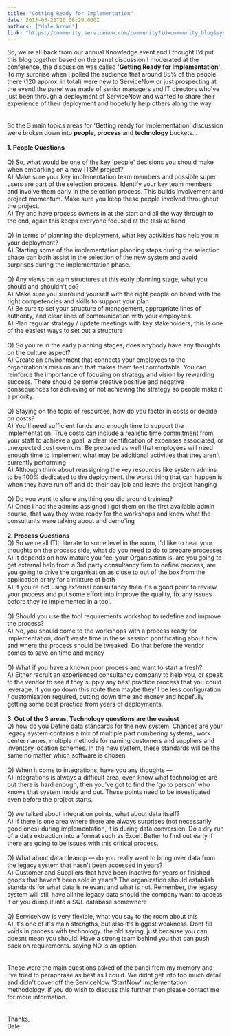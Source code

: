 ```yaml
---
title: "Getting Ready for Implementation"
date: 2013-05-21T20:38:29.000Z
authors: ["dale.brown"]
link: "https://community.servicenow.com/community?id=community_blog&sys_id=5fbd6ea9dbd0dbc01dcaf3231f961958"
---
```

<p>So, we're all back from our annual Knowledge event and I thought I'd put this blog together based on the panel discussion I moderated at the conference, the discussion was called <b>'Getting Ready for Implementation'</b>. To my surprise when I polled the audience that around 85% of the people there (120 approx. in total) were new to ServiceNow or just prospecting at the event! the panel was made of senior managers and IT directors who've just been through a deployment of ServiceNow and wanted to share their experience of their deployment and hopefully help others along the way. <br /><br /><br />So the 3 main topics areas for 'Getting ready for Implementation' discussion were broken down into <b>people</b>, <b>process</b> and <b>technology</b> buckets...<br /><br /> <b>1. People Questions</b><br /><br />Q) So, what would be one of the key 'people' decisions you should make when embarking on a new ITSM project?<br />A) Make sure your key implementation team members and possible super users are part of the selection process. Identify your key team members and involve them early in the selection process. This builds involvement and project momentum. Make sure you keep these people involved throughout the project. <br />A) Try and have process owners in at the start and all the way through to the end, again this keeps everyone focused at the task at hand<br /><br />Q) In terms of planning the deployment, what key activities has help you in your deployment?<br />A) Starting some of the implementation planning steps during the selection phase can both assist in the selection of the new system and avoid surprises during the implementation phase.<br /><br />Q) Any views on team structures at this early planning stage, what you should and shouldn't do?<br />A) Make sure you surround yourself with the right people on board with the right competencies and skills to support your plan<br />A) Be sure to set your structure of management, appropriate lines of authority, and clear lines of communication with your employees. <br />A) Plan regular strategy / update meetings with key stakeholders, this is one of the easiest ways to set out a structure<br /><br />Q) So you're in the early planning stages, does anybody have any thoughts on the culture aspect?<br />A) Create an environment that connects your employees to the organization's mission and that makes them feel comfortable. You can reinforce the importance of focusing on strategy and vision by rewarding success. There should be some creative positive and negative consequences for achieving or not achieving the strategy so people make it a priority.<br /><br />Q) Staying on the topic of resources, how do you factor in costs or decide on costs?<br />A) You'll need sufficient funds and enough time to support the implementation. True costs can include a realistic time commitment from your staff to achieve a goal, a clear identification of expenses associated, or unexpected cost overruns. Be prepared as well that employees will need enough time to implement what may be additional activities that they aren't currently performing<br />A) Although think about reassigning the key resources like system admins to be 100% dedicated to the deployment. the worst thing that can happen is when they have run off and do their day job and leave the project hanging<br /><br />Q) Do you want to share anything you did around training?<br />A) Once I had the admins assigned I got them on the first available admin course, that way they were ready for the workshops and knew what the consultants were talking about and demo'ing<br /><br /><b>2. Process Questions</b><br />Q) So we're all ITIL literate to some level in the room, I'd like to hear your thoughts on the process side, what do you need to do to prepare processes<br />A) It depends on how mature you feel your Organisation is, are you going to get external help from a 3rd party consultancy firm to define process, are you going to drive the organisation as close to out of the box from the application or try for a mixture of both<br />A) If you're not using external consultancy then it's a good point to review your process and put some effort into improve the quality, fix any issues before they're implemented in a tool. <br /><br />Q) Should you use the tool requirements workshop to redefine and improve the process?<br />A) No, you should come to the workshops with a process ready for implementation, don't waste time in these session pontificating about how and where the process should be tweaked. Do that before the vendor comes to save on time and money<br /><br />Q) What if you have a known poor process and want to start a fresh?<br />A) Either recruit an experienced consultancy company to help you, or speak to the vendor to see if they supply any best practice process that you could leverage. if you go down this route then maybe they'll be less configuration / customisation required, cutting down time and money and hopefully getting some best practice from years of deployments.<br /><br /><b>3. Out of the 3 areas, Technology questions are the easiest</b><br />Q) how do you Define data standards for the new system. Chances are your legacy system contains a mix of multiple part numbering systems, work center names, multiple methods for naming customers and suppliers and inventory location schemes. In the new system, these standards will be the same no matter which software is chosen.<br /><br />Q) When it coms to integrations, have you any thoughts —<br />A) Integrations is always a difficult area, even know what technologies are out there is hard enough, then you've got to find the 'go to person' who knows that system inside and out. These points need to be investigated even before the project starts.<br /> <br />Q) we talked about integration points, what about data itself?<br />A) If there is one area where there are always surprises (not necessarily good ones) during implementation, it is during data conversion. Do a dry run of a data extraction into a format such as Excel. Better to find out early if there are going to be issues with this critical process.<br /><br />Q) What about data cleanup — do you really want to bring over data from the legacy system that hasn't been accessed in years? <br />A) Customer and Suppliers that have been inactive for years or finished goods that haven't been sold in years? The organization should establish standards for what data is relevant and what is not. Remember, the legacy system will still have all the legacy data should the company want to access it or you dump it into a SQL database somewhere<br /><br />Q) ServiceNow is very flexible, what you say to the room about this<br />A) It's one of it's main strengths, but also it's biggest weakness. Dont fill voids in process with technology. the old saying, just because you can, doesnt mean you should! Have a strong team behind you that can push back on requirements. saying NO is an option!<br /><br /><br />These were the main questions asked of the panel from my memory and i've tried to paraphrase as best as I could. We didnt get into too much detail and didn't cover off the ServiceNow 'StartNow' implementation methodology. if you do wish to discuss this further then please contact me for more information.<br /><br /><br />Thanks,<br />Dale</p>